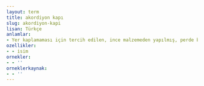 ```yaml
---
layout: term
title: akordiyon kapı
slug: akordiyon-kapi
lisan: Türkçe
anlamlar:
- Yer kaplamaması için tercih edilen, ince malzemeden yapılmış, perde biçiminde açılıp kapanan kapı
ozellikler:
- - isim
ornekler:
- - ''
orneklerkaynak:
- - ''
---
```

